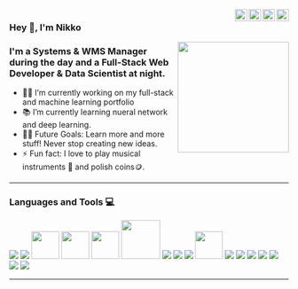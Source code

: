   <a href="https://www.linkedin.com/in/nicholas-roque-313081103/">
    <img align="right" alt="Nikko's LinkdeIn" width="22px" src="https://cdn.jsdelivr.net/npm/simple-icons@v3/icons/linkedin.svg" />
  </a>
  <a href="https://twitter.com/nikkoroque">
    <img align="right" alt="Nikko's Twitter" width="22px" src="https://cdn.jsdelivr.net/npm/simple-icons@v3/icons/twitter.svg" />
  </a>
  <a href="https://www.instagram.com/nikkoroque/">
    <img align="right" alt="Nikko's Instagram" width="22px" src="https://cdn.jsdelivr.net/npm/simple-icons@v3/icons/instagram.svg" />
  </a>
  <a href="https://www.facebook.com/roquenikko/">
    <img align="right" alt="Nikko's Facebook" width="22px" src="https://cdn.jsdelivr.net/npm/simple-icons@v3/icons/facebook.svg" />
  </a>
  
  ### Hey 👋, I'm Nikko
  
  <img align='right' src='https://user-images.githubusercontent.com/5713670/87202985-820dcb80-c2b6-11ea-9f56-7ec461c497c3.gif' width='200"'>
  
  ### I'm a Systems & WMS Manager during the day and a Full-Stack Web Developer & Data Scientist at night.
  
  - 👨‍💻 I’m currently working on my full-stack and machine learning portfolio
  - 📚 I’m currently learning nueral network and deep learning.
  - 💪🏼 Future Goals: Learn more and more stuff! Never stop creating new ideas.
  - ⚡ Fun fact: I love to play musical instruments 🎸 and polish coins🪙.
  
  ---
  
  ### Languages and Tools 💻
  
  <a src="https://www.python.org/"><img src="https://img.icons8.com/color/48/000000/python.png"/></a>
  <a src="https://jupyter.org/"><img src="https://jupyter.org/assets/main-logo.svg"/></a>
  <a src="https://pandas.pydata.org/"><img src="https://cdn.shortpixel.ai/spai/w_246+q_lossy+ret_img+to_webp/https://www.numfocus.org/wp-content/uploads/2016/07/pandas-logo-300.png" width='50px'/></a>
  <a src="https://numpy.org/"><img src="https://user-images.githubusercontent.com/98330/63813335-20cd4b80-c8e2-11e9-9c04-e4dbf7285aa1.png" width='50px'/></a>
  <a src="https://matplotlib.org/"><img src="https://numfocus.org/wp-content/uploads/2016/07/Matplotlib_Logo_191209.png" width="50px"/></a>
  <a src="https://scikit-learn.org/stable/"><img src="https://upload.wikimedia.org/wikipedia/commons/thumb/0/05/Scikit_learn_logo_small.svg/1200px-Scikit_learn_logo_small.svg.png" width="70px"/></a>
  <a src="https://www.tensorflow.org/"><img src="https://img.icons8.com/color/48/000000/tensorflow.png"/></a>
  <a src="https://www.javascript.com/"><img src="https://img.icons8.com/color/48/000000/javascript.png"/></a>
  <a src="https://www.mongodb.com/"><img src="https://img.icons8.com/color/48/000000/mongodb.png"/></a>
  <a src="https://www.mysql.com/"><img src="https://img.icons8.com/ios/344/mysql-logo.png" width="50px"/></a>
  <a src="https://visualstudio.microsoft.com/"><img src="https://img.icons8.com/color/48/000000/visual-studio.png"/></a>
  <a src="https://getbootstrap.com/"><img src="https://img.icons8.com/color/48/000000/bootstrap.png"/></a>
  <a src="https://github.com/"><img src="https://img.icons8.com/color/48/000000/github--v1.png"/></a>
  <a src="https://www.w3schools.com/css/"><img src="https://img.icons8.com/color/48/000000/css3.png"/></a>
  <a src="https://www.w3schools.com/html/"><img src="https://img.icons8.com/color/48/000000/html-5.png"/></a>
  <a src="https://xd.adobe.com/ideas/"><img src="https://img.icons8.com/color/48/000000/adobe-xd.png"/></a>
  <a src="https://www.photoshop.com/en"><img src="https://img.icons8.com/color/48/000000/adobe-photoshop.png"/></a>

  
  ---
  
